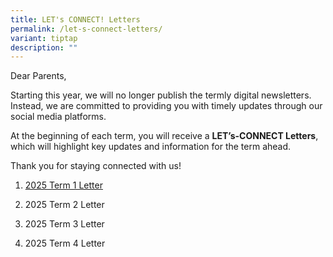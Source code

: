 ```yaml
---
title: LET's CONNECT! Letters
permalink: /let-s-connect-letters/
variant: tiptap
description: ""
---
```

<p>Dear Parents,</p>
<p>Starting this year, we will no longer publish the termly digital newsletters.
Instead, we are committed to providing you with timely updates through
our social media platforms.</p>
<p>At the beginning of each term, you will receive a <strong>LET’s-CONNECT Letters</strong>,
which will highlight key updates and information for the term ahead.</p>
<p>Thank you for staying connected with us!</p>
<p></p>
<ol data-tight="true" class="tight">
<li>
<p><a href="/files/Parents/LET’s CONNECT Letters/Term_1___Letter_from_P.pdf" rel="noopener nofollow" target="_blank">2025 Term 1 Letter</a>
</p>
</li>
<li>
<p>2025 Term 2 Letter</p>
</li>
<li>
<p>2025 Term 3 Letter</p>
</li>
<li>
<p>2025 Term 4 Letter</p>
</li>
</ol>
<p></p>
